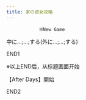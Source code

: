 ```yaml
---
title: 家の彼女攻略
---
```


                ※New Game

中に…;…;する(外に…;…;する)



END1



※以上END后，从标题画面开始

【After Days】開始



END2


              
